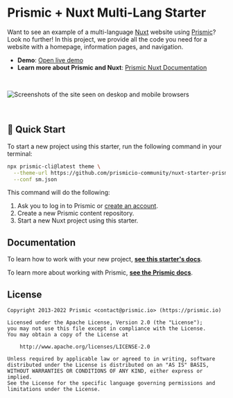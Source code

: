 # Prismic + Nuxt Multi-Lang Starter

Want to see an example of a multi-language [Nuxt][nuxt] website using [Prismic][prismic]? Look no further! In this project, we provide all the code you need for a website with a homepage, information pages, and navigation.

- **Demo**: [Open live demo][live-demo]
- **Learn more about Prismic and Nuxt**: [Prismic Nuxt Documentation][prismic-docs]

&nbsp;

<img src="https://user-images.githubusercontent.com/8601064/163303418-e72d7138-1bbd-4e2c-bc26-d8674a464438.png" alt="Screenshots of the site seen on deskop and mobile browsers" />

&nbsp;

## 🚀 Quick Start

To start a new project using this starter, run the following command in your terminal:

```sh
npx prismic-cli@latest theme \
  --theme-url https://github.com/prismicio-community/nuxt-starter-prismic-multi-language \
  --conf sm.json
```

This command will do the following:

1. Ask you to log in to Prismic or [create an account][prismic-sign-up].
2. Create a new Prismic content repository.
3. Start a new Nuxt project using this starter.

## Documentation

To learn how to work with your new project, [**see this starter's docs**][starter-docs].

To learn more about working with Prismic, [**see the Prismic docs**][prismic-docs].

## License

```
Copyright 2013-2022 Prismic <contact@prismic.io> (https://prismic.io)

Licensed under the Apache License, Version 2.0 (the "License");
you may not use this file except in compliance with the License.
You may obtain a copy of the License at

    http://www.apache.org/licenses/LICENSE-2.0

Unless required by applicable law or agreed to in writing, software
distributed under the License is distributed on an "AS IS" BASIS,
WITHOUT WARRANTIES OR CONDITIONS OF ANY KIND, either express or implied.
See the License for the specific language governing permissions and
limitations under the License.
```

[prismic]: https://prismic.io/
[prismic-docs]: https://prismic.io/docs/technologies/nuxt
[prismic-sign-up]: https://prismic.io/dashboard/signup
[starter-docs]: ./docs/README.md
[nuxt]: https://nuxtjs.org/
[live-demo]: https://nuxt-starter-prismic-multi-language.vercel.app
